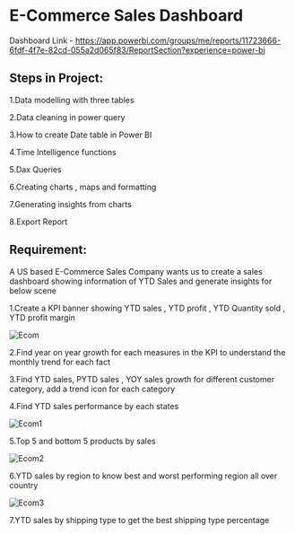 
# E-Commerce Sales Dashboard

Dashboard Link -
https://app.powerbi.com/groups/me/reports/11723666-6fdf-4f7e-82cd-055a2d065f83/ReportSection?experience=power-bi

## Steps in Project:

1.Data modelling with three tables

2.Data cleaning in power query

3.How to create Date table in Power BI

4.Time Intelligence functions

5.Dax Queries

6.Creating charts , maps and formatting

7.Generating insights from charts

8.Export Report

## Requirement:

A US based E-Commerce Sales Company wants us to create a sales dashboard showing information of YTD Sales and generate insights for below scene

1.Create a KPI banner showing YTD sales , YTD profit , YTD Quantity sold , YTD profit margin

![Ecom](https://github.com/NikitaBhute18/PowerBI--E-Commerce/assets/173534395/91b63326-edf5-46b9-8e97-b3456dce7459)


2.Find year on year growth for each measures in the KPI to understand the monthly trend for each fact

3.Find YTD sales, PYTD sales , YOY sales growth for different customer category, add a trend icon for each category

4.Find YTD sales performance by each states

![Ecom1](https://github.com/NikitaBhute18/PowerBI--E-Commerce/assets/173534395/64281da3-8df7-4d7c-819b-aa2194954aed)


5.Top 5 and bottom 5 products by sales


![Ecom2](https://github.com/NikitaBhute18/PowerBI--E-Commerce/assets/173534395/4def10e6-38a7-4f37-bd6b-44fbc41ad851)


6.YTD sales by region to know best and worst performing region all over country

![Ecom3](https://github.com/NikitaBhute18/PowerBI--E-Commerce/assets/173534395/b828ab72-4b9d-44c6-bf4f-bc484760359d)


7.YTD sales by shipping type to get the best shipping type percentage

